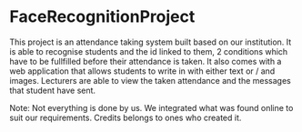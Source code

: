 # FaceRecognitionProject

This project is an attendance taking system built based on our institution. It is able to recognise students and the id linked to them, 2 conditions which have to be
fullfilled before their attendance is taken. It also comes with a web application that allows students to write in with either text or / and images. 
Lecturers are able to view the taken attendance and the messages that student have sent.

Note: Not everything is done by us. We integrated what was found online to suit our requirements. Credits belongs to ones who created it.
